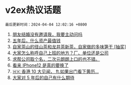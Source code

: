 # v2ex热议话题

`最后更新时间：2024-04-04 12:02:16 +0800`

1. [朋友结婚没有邀请我，我要主动问吗](https://www.v2ex.com/t/1029442)
1. [五年后，什么资产最值钱](https://www.v2ex.com/t/1029440)
1. [自家茶山的径山茶和龙井茶新茶，自家做的多味笋干 [抽奖]](https://www.v2ex.com/t/1029427)
1. [大家怎么称呼自己上班的地方？厂、单位还是公司](https://www.v2ex.com/t/1029433)
1. [求帮公司取个名，二次元朗朗上口的也不错。](https://www.v2ex.com/t/1029528)
1. [看来 IPhone12 是真的要换了](https://www.v2ex.com/t/1029458)
1. [🇭🇰 香港 10 大见闻， ft.如果出门看下黄历…](https://www.v2ex.com/t/1029461)
1. [大家对 5 年后的自己有什么期待](https://www.v2ex.com/t/1029515)

